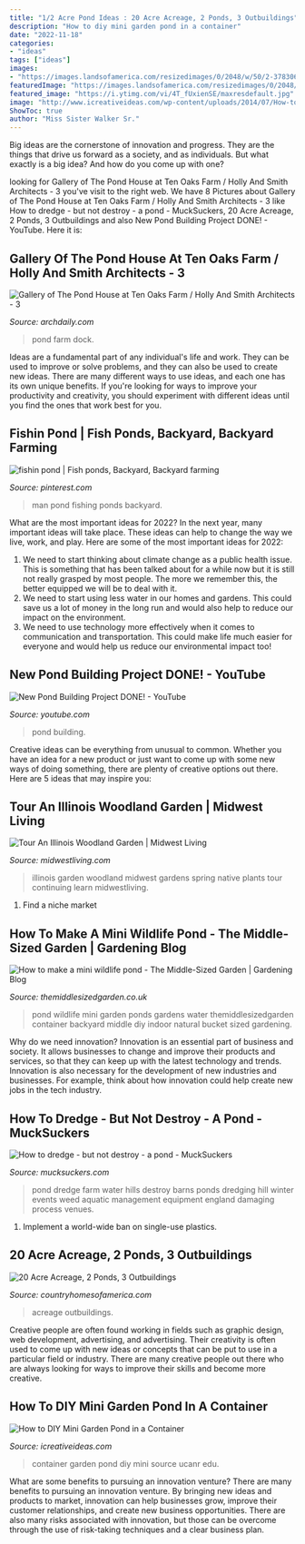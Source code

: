 ```yaml
---
title: "1/2 Acre Pond Ideas : 20 Acre Acreage, 2 Ponds, 3 Outbuildings"
description: "How to diy mini garden pond in a container"
date: "2022-11-18"
categories:
- "ideas"
tags: ["ideas"]
images:
- "https://images.landsofamerica.com/resizedimages/0/2048/w/50/2-3783067867"
featuredImage: "https://images.landsofamerica.com/resizedimages/0/2048/w/50/2-3783067867"
featured_image: "https://i.ytimg.com/vi/4T_fUxienSE/maxresdefault.jpg"
image: "http://www.icreativeideas.com/wp-content/uploads/2014/07/How-to-DIY-Mini-Garden-Pond-in-a-Container-6.jpg"
ShowToc: true
author: "Miss Sister Walker Sr."
---
```



Big ideas are the cornerstone of innovation and progress. They are the things that drive us forward as a society, and as individuals. But what exactly is a big idea? And how do you come up with one?

	

		
looking for Gallery of The Pond House at Ten Oaks Farm / Holly And Smith Architects - 3 you've visit to the right web. We have 8 Pictures about Gallery of The Pond House at Ten Oaks Farm / Holly And Smith Architects - 3 like How to dredge - but not destroy - a pond - MuckSuckers, 20 Acre Acreage, 2 Ponds, 3 Outbuildings and also New Pond Building Project DONE! - YouTube. Here it is:
		
    
## Gallery Of The Pond House At Ten Oaks Farm / Holly And Smith Architects - 3

<img loading=lazy src="https://images.adsttc.com/media/images/5668/c6a3/e58e/ceb7/8300/0080/large_jpg/Dock.jpg?1449707156" onerror="this.onerror=null;this.src='https://tse4.mm.bing.net/th?id=OIP.n4eBshOUHCJK4Lqnxb2nLgHaE7&amp;pid=15.1';" alt="Gallery of The Pond House at Ten Oaks Farm / Holly And Smith Architects - 3">

_Source: archdaily.com_

>pond farm dock. 

	

Ideas are a fundamental part of any individual's life and work. They can be used to improve or solve problems, and they can also be used to create new ideas. There are many different ways to use ideas, and each one has its own unique benefits. If you're looking for ways to improve your productivity and creativity, you should experiment with different ideas until you find the ones that work best for you.

    
## Fishin Pond | Fish Ponds, Backyard, Backyard Farming

<img loading=lazy src="https://i.pinimg.com/originals/1a/ab/3d/1aab3db874ee7e6435baf562df9d7044.jpg" onerror="this.onerror=null;this.src='https://tse4.mm.bing.net/th?id=OIP.iuuRMx5JDSBIHJaU0jhHogHaFi&amp;pid=15.1';" alt="fishin pond | Fish ponds, Backyard, Backyard farming">

_Source: pinterest.com_

>man pond fishing ponds backyard. 

	

What are the most important ideas for 2022?
In the next year, many important ideas will take place. These ideas can help to change the way we live, work, and play. Here are some of the most important ideas for 2022:
1. We need to start thinking about climate change as a public health issue. This is something that has been talked about for a while now but it is still not really grasped by most people. The more we remember this, the better equipped we will be to deal with it.
2. We need to start using less water in our homes and gardens. This could save us a lot of money in the long run and would also help to reduce our impact on the environment.
3. We need to use technology more effectively when it comes to communication and transportation. This could make life much easier for everyone and would help us reduce our environmental impact too!

    
## New Pond Building Project DONE! - YouTube

<img loading=lazy src="https://i.ytimg.com/vi/4T_fUxienSE/maxresdefault.jpg" onerror="this.onerror=null;this.src='https://tse2.mm.bing.net/th?id=OIP.yxwB5yjACYf4QcNSADc3qgHaEK&amp;pid=15.1';" alt="New Pond Building Project DONE! - YouTube">

_Source: youtube.com_

>pond building. 

	

Creative ideas can be everything from unusual to common. Whether you have an idea for a new product or just want to come up with some new ways of doing something, there are plenty of creative options out there. Here are 5 ideas that may inspire you: 

    
## Tour An Illinois Woodland Garden | Midwest Living

<img loading=lazy src="http://images.midwestliving.mdpcdn.com/sites/midwestliving.com/files/styles/slide/public/101826821b.jpg?itok=ZOH25YYj" onerror="this.onerror=null;this.src='https://tse2.mm.bing.net/th?id=OIP.sk0js92VhurVFUewE8TXPwHaIO&amp;pid=15.1';" alt="Tour An Illinois Woodland Garden | Midwest Living">

_Source: midwestliving.com_

>illinois garden woodland midwest gardens spring native plants tour continuing learn midwestliving. 

	

1. Find a niche market 

    
## How To Make A Mini Wildlife Pond - The Middle-Sized Garden | Gardening Blog

<img loading=lazy src="http://www.themiddlesizedgarden.co.uk/wp-content/uploads/How-to-make-MINI-wildlife-POND-in-a.png" onerror="this.onerror=null;this.src='https://tse1.mm.bing.net/th?id=OIP._ir1aJocwFXZGgjah7oe8gHaLG&amp;pid=15.1';" alt="How to make a mini wildlife pond - The Middle-Sized Garden | Gardening Blog">

_Source: themiddlesizedgarden.co.uk_

>pond wildlife mini garden ponds gardens water themiddlesizedgarden container backyard middle diy indoor natural bucket sized gardening. 

	

Why do we need innovation?
Innovation is an essential part of business and society. It allows businesses to change and improve their products and services, so that they can keep up with the latest technology and trends. Innovation is also necessary for the development of new industries and businesses. For example, think about how innovation could help create new jobs in the tech industry.

    
## How To Dredge - But Not Destroy - A Pond - MuckSuckers

<img loading=lazy src="https://www.mucksuckers.com/wp-content/uploads/2015/05/pond_in_hills-1033x675.jpg" onerror="this.onerror=null;this.src='https://tse4.mm.bing.net/th?id=OIP.pY06RdESiQ7ueHTjU3VyoQHaE1&amp;pid=15.1';" alt="How to dredge - but not destroy - a pond - MuckSuckers">

_Source: mucksuckers.com_

>pond dredge farm water hills destroy barns ponds dredging hill winter events weed aquatic management equipment england damaging process venues. 

	

1. Implement a world-wide ban on single-use plastics.

    
## 20 Acre Acreage, 2 Ponds, 3 Outbuildings

<img loading=lazy src="https://images.landsofamerica.com/resizedimages/0/2048/w/50/2-3783067867" onerror="this.onerror=null;this.src='https://tse4.mm.bing.net/th?id=OIP.ITypDJ77gUT-S_gjYlRHfAHaEP&amp;pid=15.1';" alt="20 Acre Acreage, 2 Ponds, 3 Outbuildings">

_Source: countryhomesofamerica.com_

>acreage outbuildings. 

	

Creative people are often found working in fields such as graphic design, web development, advertising, and advertising. Their creativity is often used to come up with new ideas or concepts that can be put to use in a particular field or industry. There are many creative people out there who are always looking for ways to improve their skills and become more creative.

    
## How To DIY Mini Garden Pond In A Container

<img loading=lazy src="http://www.icreativeideas.com/wp-content/uploads/2014/07/How-to-DIY-Mini-Garden-Pond-in-a-Container-6.jpg" onerror="this.onerror=null;this.src='https://tse4.mm.bing.net/th?id=OIP.F_4Z0IOBcfvmXCANonOGFAHaFj&amp;pid=15.1';" alt="How to DIY Mini Garden Pond in a Container">

_Source: icreativeideas.com_

>container garden pond diy mini source ucanr edu. 

	

What are some benefits to pursuing an innovation venture?
There are many benefits to pursuing an innovation venture. By bringing new ideas and products to market, innovation can help businesses grow, improve their customer relationships, and create new business opportunities. There are also many risks associated with innovation, but those can be overcome through the use of risk-taking techniques and a clear business plan.

